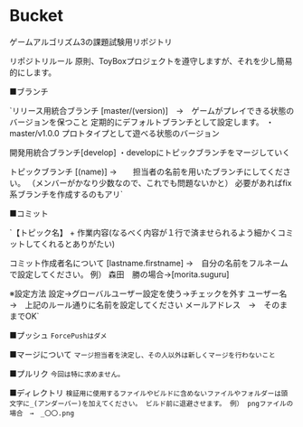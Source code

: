 # Bucket
ゲームアルゴリズム3の課題試験用リポジトリ

リポジトリルール
原則、ToyBoxプロジェクトを遵守しますが、それを少し簡易的にします。

■ブランチ

`リリース用統合ブランチ [master/(version)]　→　ゲームがプレイできる状態のバージョンを保つこと 定期的にデフォルトブランチとして設定します。
・master/v1.0.0 プロトタイプとして遊べる状態のバージョン

開発用統合ブランチ[develop]
・developにトピックブランチをマージしていく

トピックブランチ [(name)] →　　担当者の名前を用いたブランチにしてください。 （メンバーがかなり少数なので、これでも問題ないかと） 必要があればfix系ブランチを作成するのもアリ`

■コミット 

`【トピック名】 + 作業内容(なるべく内容が１行で済ませられるよう細かくコミットしてくれるとありがたい)

コミット作成者名について [lastname.firstname] →　自分の名前をフルネームで設定してください。 例） 森田　勝の場合→[morita.suguru]

※設定方法 設定→グローバルユーザー設定を使う→チェックを外す ユーザー名　→　上記のルール通りに名前を設定してください メールアドレス　→　そのままでOK`

■プッシュ 
`ForcePushはダメ`

■マージについて 
`マージ担当者を決定し、その人以外は新しくマージを行わないこと`

■プルリク 
`今回は特に求めません。`

■ディレクトリ
`検証用に使用するファイルやビルドに含めないファイルやフォルダーは頭文字に_(アンダーバー)を加えてください。 ビルド前に退避させます。 例） pngファイルの場合　→　_〇〇.png`
